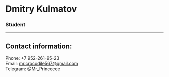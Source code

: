 # Dmitry Kulmatov
### Student
***
## Contact information:
Phone: +7 952-261-95-23  
Email: mr.crocodile567@gmail.com  
Telegram: @Mr_Princeeee  
